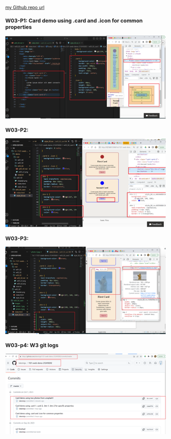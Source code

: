 [my Github repo url](https://github.com/ixkeninja/1121-sweb-demo-212410202)

### W03-P1: Card demo using .card and .icon for common properties

![](w03-p1.png)

### W03-P2: 

![](w03-p2.png)

### W03-P3: 

![](w03-p3.png)

### W03-p4: W3 git logs

![](w03-p4.png)
